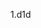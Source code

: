 
<!---
yoshou10122/yoshou10122 is a ✨ special ✨ repository because its `README.md` (this file) appears on your GitHub profile.
You can click the Preview link to take a look at your changes.
--->


1.d1d
